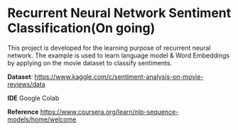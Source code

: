 # Recurrent Neural Network Sentiment Classification(On going)

This project is developed for the learning purpose of recurrent neural network. The example is used to learn language model & Word Embeddings by applying on the movie dataset to classify sentiments.

**Dataset**:
https://www.kaggle.com/c/sentiment-analysis-on-movie-reviews/data

**IDE**
Google Colab

**Reference**
https://www.coursera.org/learn/nlp-sequence-models/home/welcome
